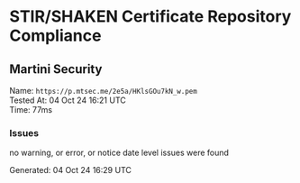 # STIR/SHAKEN Certificate Repository Compliance

## Martini Security

Name: `https://p.mtsec.me/2e5a/HKlsGOu7kN_w.pem`\
Tested At: 04 Oct 24 16:21 UTC\
Time: 77ms

### Issues

no warning, or error, or notice date level issues were found

Generated: 04 Oct 24 16:29 UTC